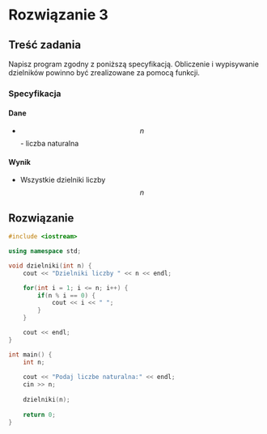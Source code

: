 # Rozwiązanie 3

## Treść zadania

Napisz program zgodny z poniższą specyfikacją. Obliczenie i wypisywanie dzielników powinno być zrealizowane za pomocą funkcji.

### Specyfikacja

#### Dane

* $$n$$ - liczba naturalna

#### Wynik

* Wszystkie dzielniki liczby $$n$$ 

## Rozwiązanie

```cpp
#include <iostream>

using namespace std;

void dzielniki(int n) {
    cout << "Dzielniki liczby " << n << endl;

    for(int i = 1; i <= n; i++) {
        if(n % i == 0) {
            cout << i << " ";
        }
    }

    cout << endl;
}

int main() {
    int n;
    
    cout << "Podaj liczbe naturalna:" << endl;
    cin >> n;
    
    dzielniki(n);
    
    return 0;
}
```
